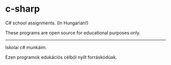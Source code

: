 # c-sharp
C# school assignments. (In Hungarian!)

These programs are open source for educational purposes only.

---

Iskolai c# munkáim.

Ezen programok edukációs célból nyílt forráskódúak.

